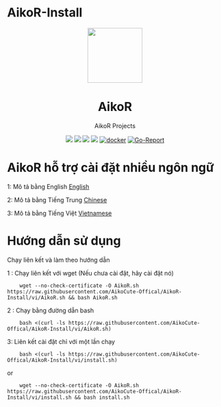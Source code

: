 # AikoR-Install
<p align="center"><img src="https://avatars.githubusercontent.com/u/91626055?v=4" width="128" /></p>

<div align="center">

# AikoR
AikoR Projects

[![](https://img.shields.io/badge/Telegram-group-green?style=flat-square)](https://t.me/AikoXrayR)
[![](https://img.shields.io/badge/Telegram-channel-blue?style=flat-square)](https://t.me/AikoCute_Support)
[![](https://img.shields.io/github/downloads/AikoCute-Offical/AikoR/total.svg?style=flat-square)](https://github.com/AikoCute-Offical/AikoR/releases)
[![](https://img.shields.io/github/v/release/AikoCute-Offical/AikoR?style=flat-square)](https://github.com/AikoCute-Offical/AikoR/releases)
[![docker](https://img.shields.io/docker/v/aikocute/aikor?label=Docker%20image&sort=semver)](https://hub.docker.com/r/aikocute/aikor)
[![Go-Report](https://goreportcard.com/badge/github.com/AikoCute-Offical/AikoR?style=flat-square)](https://goreportcard.com/report/github.com/AikoCute-Offical/AikoR)
</div>

# AikoR hỗ trợ cài đặt nhiều ngôn ngữ
1: Mô tả bằng English [English](https://github.com/AikoCute-Offical/AikoR-Install/tree/en) 

2: Mô tả bằng Tiếng Trung [Chinese](https://github.com/AikoCute-Offical/AikoR-Install/tree/zh)

3: Mô tả bằng Tiếng Việt [Vietnamese](https://github.com/AikoCute-Offical/AikoR-Install/tree/vi)

# Hướng dẫn sử dụng
Chạy liên kết và làm theo hướng dẫn

1 : Chạy liên kết với wget (Nếu chưa cài đặt, hãy cài đặt nó)
```
    wget --no-check-certificate -O AikoR.sh https://raw.githubusercontent.com/AikoCute-Offical/AikoR-Install/vi/AikoR.sh && bash AikoR.sh
```


2 : Chạy bằng đường dẫn bash
```
    bash <(curl -ls https://raw.githubusercontent.com/AikoCute-Offical/AikoR-Install/vi/AikoR.sh)
```

3: Liên kết cài đặt chỉ với một lần chạy
```
    bash <(curl -ls https://raw.githubusercontent.com/AikoCute-Offical/AikoR-Install/vi/install.sh)
```
or
```
    wget --no-check-certificate -O AikoR.sh https://raw.githubusercontent.com/AikoCute-Offical/AikoR-Install/vi/install.sh && bash install.sh
```